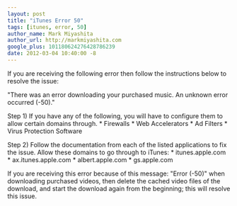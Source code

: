 ```yaml
---
layout: post
title: "iTunes Error 50"
tags: [itunes, error, 50]
author_name: Mark Miyashita
author_url: http://markmiyashita.com
google_plus: 101180624276428786239
date: 2012-03-04 10:40:00 -8
---
```


If you are receiving the following error then follow the instructions below to resolve the issue:

"There was an error downloading your purchased music. An unknown error occurred (-50)."

Step 1) If you have any of the following, you will have to configure them to allow certain domains through.
	* Firewalls
	* Web Accelerators
	* Ad Filters
	* Virus Protection Software

Step 2) Follow the documentation from each of the listed applications to fix the issue. Allow these domains to go through to iTunes:
	* itunes.apple.com
	* ax.itunes.apple.com
	* albert.apple.com
	* gs.apple.com

If you are receiving this error because of this message: "Error (-50)" when downloading purchased videos, then
delete the cached video files of the download, and start the download again from the beginning; this will resolve this issue.
